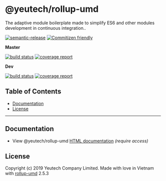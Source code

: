 # @yeutech/rollup-umd

The adaptive module boilerplate made to simplify ES6 and other modules development in continuous integration..

[![semantic-release](https://img.shields.io/badge/%20%20%F0%9F%93%A6%F0%9F%9A%80-semantic--release-e10079.svg)](https://github.com/semantic-release/semantic-release)
[![Commitizen friendly](https://img.shields.io/badge/commitizen-friendly-brightgreen.svg)](http://commitizen.github.io/cz-cli/)

**Master**

[![build status](https://git.kopaxgroup.com/kopaxgroup/openldap-v2/badges/master/build.svg)](https://git.kopaxgroup.com/kopaxgroup/openldap-v2/commits/master)
[![coverage report](https://git.kopaxgroup.com/kopaxgroup/openldap-v2/badges/master/coverage.svg)](https://git.kopaxgroup.com/kopaxgroup/openldap-v2/commits/master)

**Dev**

[![build status](https://git.kopaxgroup.com/kopaxgroup/openldap-v2/badges/dev/build.svg)](https://git.kopaxgroup.com/kopaxgroup/openldap-v2/commits/dev)
[![coverage report](https://git.kopaxgroup.com/kopaxgroup/openldap-v2/badges/dev/coverage.svg)](https://git.kopaxgroup.com/kopaxgroup/openldap-v2/commits/dev)


## Table of Contents

  - [Documentation](#documentation)
  - [License](#license)

---
  
## Documentation

  - View @yeutech/rollup-umd [HTML documentation](https://@yeutech/rollup-umdSPACE.yeutech.com/@yeutech/rollup-umd) *(require access)*

## License

Copyright (c) 2019 Yeutech Company Limited. Made with love in Vietnam with [rollup-umd](https://module.kopaxgroup.com/dev-tools/rollup-umd/tags/v2.5.3) 2.5.3
